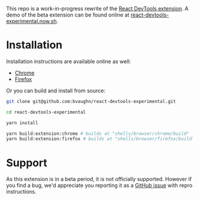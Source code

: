 This repo is a work-in-progress rewrite of the [React DevTools extension](https://github.com/facebook/react-devtools). A demo of the beta extension can be found online at [react-devtools-experimental.now.sh](https://react-devtools-experimental.now.sh/).

# Installation

Installation instructions are available online as well:
* [Chrome](https://react-devtools-experimental-chrome.now.sh/)
* [Firefox](https://react-devtools-experimental-firefox.now.sh/)

Or you can build and install from source:
```sh
git clone git@github.com:bvaughn/react-devtools-experimental.git

cd react-devtools-experimental

yarn install

yarn build:extension:chrome # builds at "shells/browser/chrome/build"
yarn build:extension:firefox # builds at "shells/browser/firefox/build"
```

# Support

As this extension is in a beta period, it is not officially supported. However if you find a bug, we'd appreciate you reporting it as a [GitHub issue](https://github.com/facebook/react/issues/new?labels=Component:%20Developer%20Tools) with repro instructions.